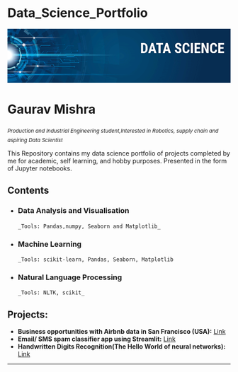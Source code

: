 # Data_Science_Portfolio
<p align="center">
  <img src="banner.png" >
</p>

# Gaurav Mishra
<sub> *Production and Industrial Engineering student,Interested in Robotics, supply chain and aspiring Data Scientist* </sub>

This Repository contains my data science portfolio of projects completed by me for academic, self learning, and hobby purposes. Presented in the form of Jupyter notebooks.


## Contents



 - ### Data Analysis and Visualisation
       _Tools: Pandas,numpy, Seaborn and Matplotlib_


     
 - ### Machine Learning
       _Tools: scikit-learn, Pandas, Seaborn, Matplotlib  



 - ### Natural Language Processing
       _Tools: NLTK, scikit_


## Projects:

* **Business opportunities with Airbnb data in San Francisco (USA):** [Link](https://github.com/gauravmishra1263/Data_Science_Portfolio/blob/main/Air%20Bnb%20Data%20Analysis.ipynb)
* **Email/ SMS spam classifier app using Streamlit:** [Link](https://github.com/gauravmishra1263/Data_Science_Portfolio/tree/main/Spam_Detection_Model)
* **Handwritten Digits Recognition(The Hello World of neural networks):** [Link](https://github.com/gauravmishra1263/Data_Science_Portfolio/blob/main/Deep%20Learning/Handwritten%20Digits%20Recognition.ipynb)

---
